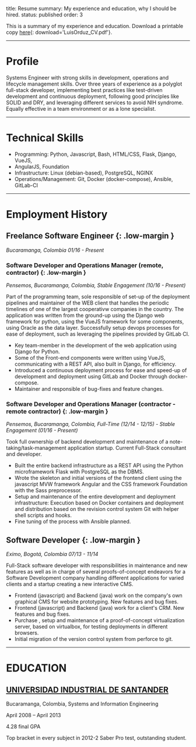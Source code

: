 title: Resume
summary: My experience and education, why I should be hired.
status: published
order: 3

This is a summary of my experience and education. Download a printable copy [here][pdf]{: download='LuisOrduz_CV.pdf'}.
___
# Profile
Systems Engineer with strong skills in development, operations and lifecycle management skills. Over three years of experience as a polyglot full-stack developer, implementing best practices like test-driven development and continuous deployment, following good principles like SOLID and DRY, and leveraging different services to avoid NIH syndrome. Equally effective in a team environment or as a lone specialist.
___
# Technical Skills
* Programming: Python, Javascript, Bash, HTML/CSS, Flask, Django, VueJS,
* AngularJS, Foundation
* Infrastructure: Linux (debian-based), PostgreSQL, NGINX
* Operations/Management: Git, Docker (docker-compose), Ansible, GitLab-CI
___
# Employment History
## Freelance Software Engineer {: .low-margin }
*Bucaramanga, Colombia 01/16 - Present*

### Software Developer and Operations Manager (remote, contractor) {: .low-margin }
*Pensemos, Bucaramanga, Colombia, Stable Engagement (10/16 - Present)*

Part of the programming team, sole responsible of set-up of the deployment pipelines and maintainer of the WEB client that handles the periodic timelines of one of the largest cooperativw companies in the country. The application was written from the ground-up using the Django web framework for python, using the VueJS framework for some components, using Oracle as the data layer. Successfully setup devops processes for ease of deployment, such as leveraging the pipelines provided by GitLab CI.

* Key team-member in the development of the web application using Django for Python.
* Some of the Front-end components were written using VueJS, communicating with a REST API, also built in Django, for efficiency.
* Introduced a continuous deployment process for ease and speed-up of development and deployment using GitLab and Docker through docker-compose.
* Maintainer and responsible of bug-fixes and feature changes.

### Software Developer and Operations Manager (contractor - remote contractor) {: .low-margin }
*Pensemos, Bucaramanga, Colombia, Full-Time (12/14 - 12/15) - Stable Engagement (01/16 - Present)*

Took full ownership of backend development and maintenance of a note-taking/task-management application startup. Current Full-Stack consultant and developer.
* Built the entire backend infrastructure as a REST API using the Python microframework Flask with PostgreSQL as the DBMS.
* Wrote the skeleton and initial versions of the frontend client using the javascript MVW framework Angular and the CSS framework Foundation with the Sass preprocessor.
* Setup and maintenance of the entire development and deployment infrastructure: Execution based on Docker containers and deployment and distribution based on the revision control system Git with helper shell scripts and hooks.
* Fine tuning of the process with Ansible planned.

## Software Developer {: .low-margin }
*Eximo,  Bogotá, Colombia 	07/13 - 11/14*

Full-Stack software developer with responsibilities in maintenance and new features as well as in charge of several proofs-of-concept endeavors for a Software Development company handling different applications for varied clients and a startup creating a new interactive CMS.

* Frontend (javascript) and Backend (java) work on the company's own graphical CMS for website prototyping. New features and bug fixes.
* Frontend (javascript) and Backend (java) work for a client's CRM. New features and bug fixes.
* Purchase , setup and maintenance of a proof-of-concept virtualization server, based on virtualbox, for testing deployments in different browsers.
* Initial migration of the version control system from perforce to git.
___

# EDUCATION

## [UNIVERSIDAD INDUSTRIAL DE SANTANDER][uis]
Bucaramanga, Colombia, Systems and Information Engineering

April 2008 – April 2013

4.28 final GPA

Top bracket in every subject in 2012-2 Saber Pro test, outstanding student.

<style>
li > ul {
    margin-bottom: 1em;
}
.low-margin {
  margin-bottom: 0;
}
</style>

[pdf]: {filename}/assets/Luis_Orduz_CV.pdf "My CV"
[uis]: //uis.edu.co "My Alma Mater's home page"
